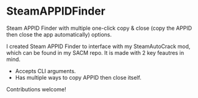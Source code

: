 # SteamAPPIDFinder
Steam APPID Finder with multiple one-click copy & close (copy the APPID then close the app automatically) options.

I created Steam APPID Finder to interface with my SteamAutoCrack mod, which can be found in my SACM repo. It is made with 2 key feautres in mind.
- Accepts CLI arguments.
- Has multiple ways to copy APPID then close itself.

Contributions welcome!
